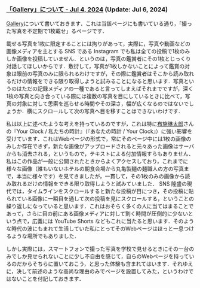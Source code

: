 ### [「Gallery」について - Jul 4, 2024](https://juten10x.github.io/note/about_gallery_Jul-4-2024.html) (Update: Jul 6, 2024)

[Gallery](https://juten10x.github.io/gallery/)について書いておきます．これは当該ページにも書いている通り，「撮った写真を不定期で1枚載せ」るページです．

載せる写真を1枚に限定することには拘りがあって，実際に，写真や動画などの画像メディアを主とする SNS である Instagram でも私は全ての投稿で1枚のみしか画像を投稿していません．というのは，写真の鑑賞者にその1枚とじっくり対話してほしいからです．敷衍して，写真が1枚しかないことによって鑑賞の対象は眼前の写真のみに限られるわけですが，その際に鑑賞者はそこから読み取れるだけの情報をできる限り取得しようと試みることになると思います．写真というのはただの記録メディアの一種であると言ってしまえばそれまでですが，深く1枚の写真と向き合っている際には複数の写真を目にしているときに比べて，写真の対象に対して思索を巡らせる時間やその深さ，幅が広くなるのではないでしょうか．横にスクロールして次の写真へ目を移すことはできないわけです．

私は以上に述べたような考えを持っているのですが，これは特に[布施琳太郎](https://rintarofuse.com)さんの『Your Clock / 私たちの時計』（『あなたの時計 / Your Clock』）に強い影響を受けています．これはWebページの形式で，常にそのページ中には1枚の画像のみしか存在できず，新たな画像がアップロードされると元々あった画像はサーバからも消去される，というもので，テキストによる付加情報すらもありません．私はこの作品が一般に公開されたときからよくアクセスしており，これまでに様々な画像（誰もいないホテルの朝食会場から丸亀製麺の麺職人の方の写真まで，本当に様々です）を見てきましたが，一貫して，その1枚のみの画像から読み取れるだけの情報をできる限り取得しようと試みていました． SNS 隆盛の現代では，タイムラインをスクロールすると新たな投稿が目につき，その投稿に貼られている画像に一瞬目を通して次の投稿を見にスクロールする，ということの繰り返しになっていると思います．これはおそらく多くの人に当てはまることであって，さらに目の前にある画像メディアに対して割く時間が圧倒的に少ないという点で，広義には YouTube Shorts などもこれに当たると思います．そのような時代の波にもまれて生活していた私にとってそのWebページはほっと一息つけるような場所でもありました．

しかし実際には，スマートフォンで撮った写真を学校で見せるときにその一台のみでしか見せられないことに少し不自由を感じて，自らのWebページを持っているのだからそちらに置いておこう，と思った体験も含まれてはいます．それゆえに，決して前述のような高尚な理由のみでページを設置してみた，というわけではないことを付記しておきます．
